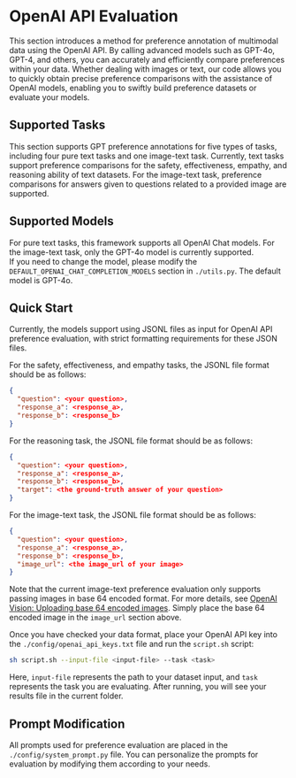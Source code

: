 # OpenAI API Evaluation

This section introduces a method for preference annotation of multimodal data using the OpenAI API. By calling advanced models such as GPT-4o, GPT-4, and others, you can accurately and efficiently compare preferences within your data. Whether dealing with images or text, our code allows you to quickly obtain precise preference comparisons with the assistance of OpenAI models, enabling you to swiftly build preference datasets or evaluate your models.

## Supported Tasks

This section supports GPT preference annotations for five types of tasks, including four pure text tasks and one image-text task. Currently, text tasks support preference comparisons for the safety, effectiveness, empathy, and reasoning ability of text datasets. For the image-text task, preference comparisons for answers given to questions related to a provided image are supported.

## Supported Models

For pure text tasks, this framework supports all OpenAI Chat models. For the image-text task, only the GPT-4o model is currently supported. \
If you need to change the model, please modify the `DEFAULT_OPENAI_CHAT_COMPLETION_MODELS` section in `./utils.py`. The default model is GPT-4o.

## Quick Start

Currently, the models support using JSONL files as input for OpenAI API preference evaluation, with strict formatting requirements for these JSON files.

For the safety, effectiveness, and empathy tasks, the JSONL file format should be as follows:
```json
{
  "question": <your question>,
  "response_a": <response_a>,
  "response_b": <response_b>
}
```
For the reasoning task, the JSONL file format should be as follows:
```json
{
  "question": <your question>,
  "response_a": <response_a>,
  "response_b": <response_b>,
  "target": <the ground-truth answer of your question>
}
```
For the image-text task, the JSONL file format should be as follows:
```json
{
  "question": <your question>,
  "response_a": <response_a>,
  "response_b": <response_b>,
  "image_url": <the image_url of your image>
}
```
Note that the current image-text preference evaluation only supports passing images in base 64 encoded format. For more details, see [OpenAI Vision: Uploading base 64 encoded images](https://platform.openai.com/docs/guides/vision/uploading-base-64-encoded-images). Simply place the base 64 encoded image in the `image_url` section above.

Once you have checked your data format, place your OpenAI API key into the `./config/openai_api_keys.txt` file and run the `script.sh` script:
```bash
sh script.sh --input-file <input-file> --task <task>
```
Here, `input-file` represents the path to your dataset input, and `task` represents the task you are evaluating. After running, you will see your results file in the current folder.

## Prompt Modification

All prompts used for preference evaluation are placed in the `./config/system_prompt.py` file. You can personalize the prompts for evaluation by modifying them according to your needs.

